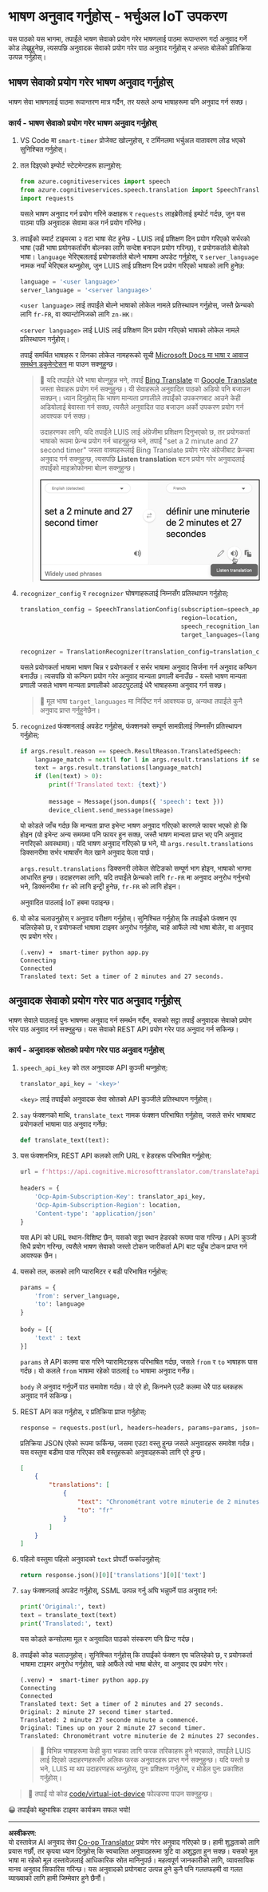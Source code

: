<!--
CO_OP_TRANSLATOR_METADATA:
{
  "original_hash": "d620a470d9dd8614d99824832978360a",
  "translation_date": "2025-08-27T13:33:57+00:00",
  "source_file": "6-consumer/lessons/4-multiple-language-support/virtual-device-translate-speech.md",
  "language_code": "ne"
}
-->
# भाषण अनुवाद गर्नुहोस् - भर्चुअल IoT उपकरण

यस पाठको यस भागमा, तपाईंले भाषण सेवाको प्रयोग गरेर भाषणलाई पाठमा रूपान्तरण गर्दा अनुवाद गर्ने कोड लेख्नुहुनेछ, त्यसपछि अनुवादक सेवाको प्रयोग गरेर पाठ अनुवाद गर्नुहोस् र अन्ततः बोलेको प्रतिक्रिया उत्पन्न गर्नुहोस्।

## भाषण सेवाको प्रयोग गरेर भाषण अनुवाद गर्नुहोस्

भाषण सेवा भाषणलाई पाठमा रूपान्तरण मात्र गर्दैन, तर यसले अन्य भाषाहरूमा पनि अनुवाद गर्न सक्छ।

### कार्य - भाषण सेवाको प्रयोग गरेर भाषण अनुवाद गर्नुहोस्

1. VS Code मा `smart-timer` प्रोजेक्ट खोल्नुहोस्, र टर्मिनलमा भर्चुअल वातावरण लोड भएको सुनिश्चित गर्नुहोस्।

1. तल दिइएको इम्पोर्ट स्टेटमेन्टहरू हाल्नुहोस्:

    ```python
    from azure.cognitiveservices import speech
    from azure.cognitiveservices.speech.translation import SpeechTranslationConfig, TranslationRecognizer
    import requests
    ```

    यसले भाषण अनुवाद गर्न प्रयोग गरिने कक्षाहरू र `requests` लाइब्रेरीलाई इम्पोर्ट गर्दछ, जुन यस पाठमा पछि अनुवादक सेवामा कल गर्न प्रयोग गरिनेछ।

1. तपाईंको स्मार्ट टाइमरमा २ वटा भाषा सेट हुनेछ - LUIS लाई प्रशिक्षण दिन प्रयोग गरिएको सर्भरको भाषा (उही भाषा प्रयोगकर्तासँग बोल्नका लागि सन्देश बनाउन प्रयोग गरिन्छ), र प्रयोगकर्ताले बोलेको भाषा। `language` भेरिएबललाई प्रयोगकर्ताले बोल्ने भाषामा अपडेट गर्नुहोस्, र `server_language` नामक नयाँ भेरिएबल थप्नुहोस्, जुन LUIS लाई प्रशिक्षण दिन प्रयोग गरिएको भाषाको लागि हुनेछ:

    ```python
    language = '<user language>'
    server_language = '<server language>'
    ```

    `<user language>` लाई तपाईंले बोल्ने भाषाको लोकेल नामले प्रतिस्थापन गर्नुहोस्, जस्तै फ्रेन्चको लागि `fr-FR`, वा क्यान्टोनिजको लागि `zn-HK`।

    `<server language>` लाई LUIS लाई प्रशिक्षण दिन प्रयोग गरिएको भाषाको लोकेल नामले प्रतिस्थापन गर्नुहोस्।

    तपाईं समर्थित भाषाहरू र तिनका लोकेल नामहरूको सूची [Microsoft Docs मा भाषा र आवाज समर्थन डकुमेन्टेसन](https://docs.microsoft.com/azure/cognitive-services/speech-service/language-support?WT.mc_id=academic-17441-jabenn#speech-to-text) मा पाउन सक्नुहुन्छ।

    > 💁 यदि तपाईंले धेरै भाषा बोल्नुहुन्न भने, तपाईं [Bing Translate](https://www.bing.com/translator) वा [Google Translate](https://translate.google.com) जस्ता सेवाहरू प्रयोग गर्न सक्नुहुन्छ। यी सेवाहरूले अनुवादित पाठको अडियो पनि बजाउन सक्छन्। ध्यान दिनुहोस् कि भाषण मान्यता प्रणालीले तपाईंको उपकरणबाट आउने केही अडियोलाई बेवास्ता गर्न सक्छ, त्यसैले अनुवादित पाठ बजाउन अर्को उपकरण प्रयोग गर्न आवश्यक पर्न सक्छ।
    >
    > उदाहरणका लागि, यदि तपाईंले LUIS लाई अंग्रेजीमा प्रशिक्षण दिनुभएको छ, तर प्रयोगकर्ता भाषाको रूपमा फ्रेन्च प्रयोग गर्न चाहनुहुन्छ भने, तपाईं "set a 2 minute and 27 second timer" जस्ता वाक्यहरूलाई Bing Translate प्रयोग गरेर अंग्रेजीबाट फ्रेन्चमा अनुवाद गर्न सक्नुहुन्छ, त्यसपछि **Listen translation** बटन प्रयोग गरेर अनुवादलाई तपाईंको माइक्रोफोनमा बोल्न सक्नुहुन्छ।
    >
    > ![Bing Translate मा Listen translation बटन](../../../../../translated_images/bing-translate.348aa796d6efe2a92f41ea74a5cf42bb4c63d6faaa08e7f46924e072a35daa48.ne.png)

1. `recognizer_config` र `recognizer` घोषणाहरूलाई निम्नसँग प्रतिस्थापन गर्नुहोस्:

    ```python
    translation_config = SpeechTranslationConfig(subscription=speech_api_key,
                                                 region=location,
                                                 speech_recognition_language=language,
                                                 target_languages=(language, server_language))
    
    recognizer = TranslationRecognizer(translation_config=translation_config)
    ```

    यसले प्रयोगकर्ता भाषामा भाषण चिन्न र प्रयोगकर्ता र सर्भर भाषामा अनुवाद सिर्जना गर्न अनुवाद कन्फिग बनाउँछ। त्यसपछि यो कन्फिग प्रयोग गरेर अनुवाद मान्यता प्रणाली बनाउँछ - यस्तो भाषण मान्यता प्रणाली जसले भाषण मान्यता प्रणालीको आउटपुटलाई धेरै भाषाहरूमा अनुवाद गर्न सक्छ।

    > 💁 मूल भाषा `target_languages` मा निर्दिष्ट गर्न आवश्यक छ, अन्यथा तपाईंले कुनै अनुवाद प्राप्त गर्नुहुनेछैन।

1. `recognized` फंक्शनलाई अपडेट गर्नुहोस्, फंक्शनको सम्पूर्ण सामग्रीलाई निम्नसँग प्रतिस्थापन गर्नुहोस्:

    ```python
    if args.result.reason == speech.ResultReason.TranslatedSpeech:
        language_match = next(l for l in args.result.translations if server_language.lower().startswith(l.lower()))
        text = args.result.translations[language_match]
        if (len(text) > 0):
            print(f'Translated text: {text}')
    
            message = Message(json.dumps({ 'speech': text }))
            device_client.send_message(message)
    ```

    यो कोडले जाँच गर्दछ कि मान्यता प्राप्त इभेन्ट भाषण अनुवाद गरिएको कारणले फायर भएको हो कि होइन (यो इभेन्ट अन्य समयमा पनि फायर हुन सक्छ, जस्तै भाषण मान्यता प्राप्त भए पनि अनुवाद नगरिएको अवस्थामा)। यदि भाषण अनुवाद गरिएको छ भने, यो `args.result.translations` डिक्सनरीमा सर्भर भाषासँग मेल खाने अनुवाद फेला पार्छ।

    `args.result.translations` डिक्सनरी लोकेल सेटिङको सम्पूर्ण भाग होइन, भाषाको भागमा आधारित हुन्छ। उदाहरणका लागि, यदि तपाईंले फ्रेन्चको लागि `fr-FR` मा अनुवाद अनुरोध गर्नुभयो भने, डिक्सनरीमा `fr` को लागि इन्ट्री हुनेछ, `fr-FR` को लागि होइन।

    अनुवादित पाठलाई IoT हबमा पठाइन्छ।

1. यो कोड चलाउनुहोस् र अनुवाद परीक्षण गर्नुहोस्। सुनिश्चित गर्नुहोस् कि तपाईंको फंक्शन एप चलिरहेको छ, र प्रयोगकर्ता भाषामा टाइमर अनुरोध गर्नुहोस्, चाहे आफैंले त्यो भाषा बोलेर, वा अनुवाद एप प्रयोग गरेर।

    ```output
    (.venv) ➜  smart-timer python app.py
    Connecting
    Connected
    Translated text: Set a timer of 2 minutes and 27 seconds.
    ```

## अनुवादक सेवाको प्रयोग गरेर पाठ अनुवाद गर्नुहोस्

भाषण सेवाले पाठलाई पुनः भाषणमा अनुवाद गर्न समर्थन गर्दैन, यसको सट्टा तपाईं अनुवादक सेवाको प्रयोग गरेर पाठ अनुवाद गर्न सक्नुहुन्छ। यस सेवाको REST API प्रयोग गरेर पाठ अनुवाद गर्न सकिन्छ।

### कार्य - अनुवादक स्रोतको प्रयोग गरेर पाठ अनुवाद गर्नुहोस्

1. `speech_api_key` को तल अनुवादक API कुञ्जी थप्नुहोस्:

    ```python
    translator_api_key = '<key>'
    ```

    `<key>` लाई तपाईंको अनुवादक सेवा स्रोतको API कुञ्जीले प्रतिस्थापन गर्नुहोस्।

1. `say` फंक्शनको माथि, `translate_text` नामक फंक्शन परिभाषित गर्नुहोस्, जसले सर्भर भाषाबाट प्रयोगकर्ता भाषामा पाठ अनुवाद गर्नेछ:

    ```python
    def translate_text(text):
    ```

1. यस फंक्शनभित्र, REST API कलको लागि URL र हेडरहरू परिभाषित गर्नुहोस्:

    ```python
    url = f'https://api.cognitive.microsofttranslator.com/translate?api-version=3.0'

    headers = {
        'Ocp-Apim-Subscription-Key': translator_api_key,
        'Ocp-Apim-Subscription-Region': location,
        'Content-type': 'application/json'
    }
    ```

    यस API को URL स्थान-विशिष्ट छैन, यसको सट्टा स्थान हेडरको रूपमा पास गरिन्छ। API कुञ्जी सिधै प्रयोग गरिन्छ, त्यसैले भाषण सेवाको जस्तो टोकन जारीकर्ता API बाट पहुँच टोकन प्राप्त गर्न आवश्यक छैन।

1. यसको तल, कलको लागि प्यारामिटर र बडी परिभाषित गर्नुहोस्:

    ```python
    params = {
        'from': server_language,
        'to': language
    }

    body = [{
        'text' : text
    }]
    ```

    `params` ले API कलमा पास गरिने प्यारामिटरहरू परिभाषित गर्दछ, जसले `from` र `to` भाषाहरू पास गर्दछ। यो कलले `from` भाषामा रहेको पाठलाई `to` भाषामा अनुवाद गर्नेछ।

    `body` ले अनुवाद गर्नुपर्ने पाठ समावेश गर्दछ। यो एरे हो, किनभने एउटै कलमा धेरै पाठ ब्लकहरू अनुवाद गर्न सकिन्छ।

1. REST API कल गर्नुहोस्, र प्रतिक्रिया प्राप्त गर्नुहोस्:

    ```python
    response = requests.post(url, headers=headers, params=params, json=body)
    ```

    प्रतिक्रिया JSON एरेको रूपमा फर्किन्छ, जसमा एउटा वस्तु हुन्छ जसले अनुवादहरू समावेश गर्दछ। यस वस्तुमा बडीमा पास गरिएका सबै वस्तुहरूको अनुवादहरूको लागि एरे हुन्छ।

    ```json
    [
        {
            "translations": [
                {
                    "text": "Chronométrant votre minuterie de 2 minutes 27 secondes.",
                    "to": "fr"
                }
            ]
        }
    ]
    ```

1. पहिलो वस्तुमा पहिलो अनुवादको `text` प्रोपर्टी फर्काउनुहोस्:

    ```python
    return response.json()[0]['translations'][0]['text']
    ```

1. `say` फंक्शनलाई अपडेट गर्नुहोस्, SSML उत्पन्न गर्नु अघि भन्नुपर्ने पाठ अनुवाद गर्न:

    ```python
    print('Original:', text)
    text = translate_text(text)
    print('Translated:', text)
    ```

    यस कोडले कन्सोलमा मूल र अनुवादित पाठको संस्करण पनि प्रिन्ट गर्दछ।

1. तपाईंको कोड चलाउनुहोस्। सुनिश्चित गर्नुहोस् कि तपाईंको फंक्शन एप चलिरहेको छ, र प्रयोगकर्ता भाषामा टाइमर अनुरोध गर्नुहोस्, चाहे आफैंले त्यो भाषा बोलेर, वा अनुवाद एप प्रयोग गरेर।

    ```output
    (.venv) ➜  smart-timer python app.py
    Connecting
    Connected
    Translated text: Set a timer of 2 minutes and 27 seconds.
    Original: 2 minute 27 second timer started.
    Translated: 2 minute 27 seconde minute a commencé.
    Original: Times up on your 2 minute 27 second timer.
    Translated: Chronométrant votre minuterie de 2 minutes 27 secondes.
    ```

    > 💁 विभिन्न भाषाहरूमा केही कुरा भन्नका लागि फरक तरिकाहरू हुने भएकाले, तपाईंले LUIS लाई दिएको उदाहरणहरूसँग अलिक फरक अनुवादहरू प्राप्त गर्न सक्नुहुन्छ। यदि यस्तो छ भने, LUIS मा थप उदाहरणहरू थप्नुहोस्, पुनः प्रशिक्षण गर्नुहोस्, र मोडेल पुनः प्रकाशित गर्नुहोस्।

> 💁 तपाईं यो कोड [code/virtual-iot-device](../../../../../6-consumer/lessons/4-multiple-language-support/code/virtual-iot-device) फोल्डरमा पाउन सक्नुहुन्छ।

😀 तपाईंको बहुभाषिक टाइमर कार्यक्रम सफल भयो!

---

**अस्वीकरण**:  
यो दस्तावेज़ AI अनुवाद सेवा [Co-op Translator](https://github.com/Azure/co-op-translator) प्रयोग गरेर अनुवाद गरिएको छ। हामी शुद्धताको लागि प्रयास गर्छौं, तर कृपया ध्यान दिनुहोस् कि स्वचालित अनुवादहरूमा त्रुटि वा अशुद्धता हुन सक्छ। यसको मूल भाषा मा रहेको मूल दस्तावेज़लाई आधिकारिक स्रोत मानिनुपर्छ। महत्वपूर्ण जानकारीको लागि, व्यावसायिक मानव अनुवाद सिफारिस गरिन्छ। यस अनुवादको प्रयोगबाट उत्पन्न हुने कुनै पनि गलतफहमी वा गलत व्याख्याको लागि हामी जिम्मेवार हुने छैनौं।